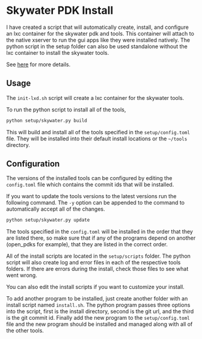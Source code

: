 # Skywater PDK Install

I have created a script that will automatically create, install, and configure an lxc container for the skywater pdk and tools.
This container will attach to the native xserver to run the gui apps like they were installed natively.
The python script in the setup folder can also be used standalone without the lxc container to install the skywater tools.

See [here](https://philipwig.com/tutorials/installing-skywater) for more details.

## Usage

The `init-lxd.sh` script will create a lxc container for the skywater tools.

To run the python script to install all of the tools,

```bash
python setup/skywater.py build
```

This will build and install all of the tools specified in the `setup/config.toml` file.
They will be installed into their default install locations or the `~/tools` directory.

## Configuration

The versions of the installed tools can be configured by editing the `config.toml` file which contains the commit ids that will be installed.

If you want to update the tools versions to the latest versions run the following command.
The `-y` option can be appended to the command to automatically accept all of the changes.

```bash
python setup/skywater.py update
```

The tools specified in the `config.toml` will be installed in the order that they are listed there, so make sure that if any of the programs depend on another (open_pdks for example), that they are listed in the correct order.

All of the install scripts are located in the `setup/scripts` folder.
The python script will also create log and error files in each of the respective tools folders.
If there are errors during the install, check those files to see what went wrong.

You can also edit the install scripts if you want to customize your install.

To add another program to be installed, just create another folder with an install script named `install.sh`.
The python program passes three options into the script, first is the install directory, second is the git url, and the third is the git commit id.
Finally add the new program to the `setup/config.toml` file and the new program should be installed and managed along with all of the other tools.
